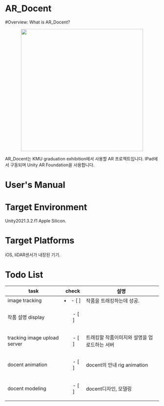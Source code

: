 # AR_Docent

#Overview: What is AR_Docent?
<p align= "center">
<img width= "400" src= "https://user-images.githubusercontent.com/69339846/178733741-3abc68e7-9e2e-4d40-ae76-de35914f1f71.jpeg">
</p>
AR_Docent는 KMU graduation exhibition에서 사용할 AR 프로젝트입니다.
IPad에서 구동되며 Unity AR Foundation을 사용합니다.

# User's Manual

# Target Environment

Unity2021.3.2.f1 Apple Silicon.

# Target Platforms

iOS, liDAR센서가 내장된 기기.

# Todo List
|task|check|설명|
|-|-|-|
|image tracking|<li>- [ ] </li>|작품을 트래킹하는데 성공.|
|작품 설명 display|<ul>- [ ]</ul>||작품 설명을 text로 벽면에 display.|
|tracking image upload server|<ul>- [ ]</ul>|트래킹할 작품이미지와 설명을 업로드하는 서버|
|docent animation|<ul>- [ ]</ul>|docent의 안내 rig animation|
|docent modeling|<ul>- [ ]</ul>| docent디자인, 모델링|
